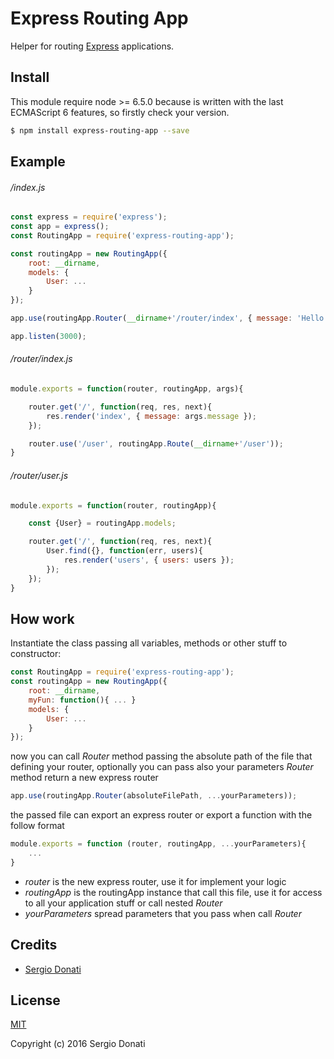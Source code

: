 # Express Routing App

Helper for routing [Express](http://expressjs.com/) applications.

## Install

This module require node >= 6.5.0 because is written with the last ECMAScript 6 features, so firstly check your version.

```bash
$ npm install express-routing-app --save
```

## Example

###### /index.js

```javascript
const express = require('express');
const app = express();
const RoutingApp = require('express-routing-app');

const routingApp = new RoutingApp({
	root: __dirname,
	models: {
		User: ...
	}
});

app.use(routingApp.Router(__dirname+'/router/index', { message: 'Hello' }));

app.listen(3000);
```

###### /router/index.js

```javascript
module.exports = function(router, routingApp, args){

	router.get('/', function(req, res, next){
		res.render('index', { message: args.message });
	});

	router.use('/user', routingApp.Route(__dirname+'/user'));
}
```

###### /router/user.js

```javascript
module.exports = function(router, routingApp){

	const {User} = routingApp.models;

	router.get('/', function(req, res, next){
		User.find({}, function(err, users){
			res.render('users', { users: users });
		});
	});
}
```

## How work

Instantiate the class passing all variables, methods or other stuff to constructor:
```javascript
const RoutingApp = require('express-routing-app');
const routingApp = new RoutingApp({
	root: __dirname,
	myFun: function(){ ... }
	models: {
		User: ...
	}
});
```
now you can call *Router* method passing the absolute path of the file that defining your router,
optionally you can pass also your parameters
*Router* method return a new express router
```javascript
app.use(routingApp.Router(absoluteFilePath, ...yourParameters));
```
the passed file can export an express router or export a function with the follow format
```javascript
module.exports = function (router, routingApp, ...yourParameters){
	...
}
```
* *router* is the new express router, use it for implement your logic
* *routingApp* is the routingApp instance that call this file, use it for access to all your application stuff or call nested *Router*
* *yourParameters* spread parameters that you pass when call *Router*

## Credits

- [Sergio Donati](https://github.com/SergioDonati)

## License

[MIT](LICENSE)

Copyright (c) 2016 Sergio Donati

